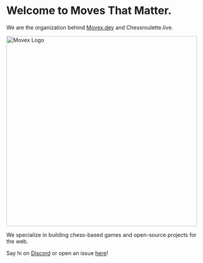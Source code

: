 # Welcome to Moves That Matter.

We are the organization behind [Movex.dev](https://www.movex.dev/) and Chessroulette.live. 

<a href="https://github.com/movesthatmatter/movex">
  <picture width="500">
    <source media="(prefers-color-scheme: dark)" srcset="https://user-images.githubusercontent.com/2099521/242976583-54e2af34-47d1-4152-8d11-ee79c73e2439.png" width="500">
    <img alt="Movex Logo" src="https://user-images.githubusercontent.com/2099521/242975504-a6faa334-a6b3-44b4-bf40-6ffcd27d9c08.png" width="500">
  </picture>
</a>

We specialize in building chess-based games and open-source projects for the web.

Say hi on [Discord](https://discord.gg/N8k447EmBh) or open an issue [here](https://github.com/movesthatmatter/.github/issues)!
